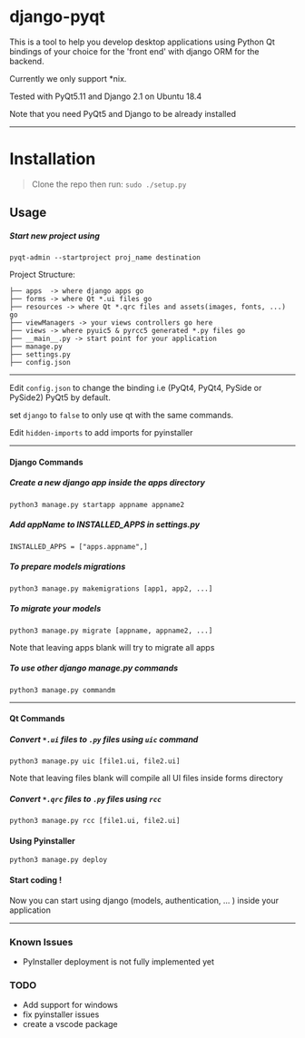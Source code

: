 # django-pyqt
This is a tool to help you develop desktop applications using Python Qt bindings of your choice for the 'front end' with django ORM for the backend.

 Currently we only support *nix.

Tested with PyQt5.11 and Django 2.1 on Ubuntu 18.4

Note that you need PyQt5 and Django to be already installed
***

# Installation
>Clone the repo then run:
`sudo ./setup.py`

## Usage
##### Start new project using

`pyqt-admin --startproject proj_name destination`


Project Structure:

```.
├── apps  -> where django apps go
├── forms -> where Qt *.ui files go
├── resources -> where Qt *.qrc files and assets(images, fonts, ...) go
├── viewManagers -> your views controllers go here
├── views -> where pyuic5 & pyrcc5 generated *.py files go
├── __main__.py -> start point for your application
├── manage.py
├── settings.py
├── config.json
```
***
Edit  `config.json` to change the binding i.e (PyQt4, PyQt4, PySide or PySide2)
PyQt5 by default.

set `django` to `false` to only use qt with the same commands.

Edit `hidden-imports` to add imports for pyinstaller
***

#### Django Commands
##### Create a new django app inside the apps directory

`python3 manage.py startapp appname appname2 `

##### Add appName to INSTALLED_APPS in settings.py

`INSTALLED_APPS = ["apps.appname",]`

##### To prepare models migrations 
`python3 manage.py makemigrations [app1, app2, ...]`

##### To migrate your models
`python3 manage.py migrate [appname, appname2, ...]`

Note that leaving apps blank will try to migrate all apps

##### To use other django manage.py commands
`python3 manage.py commandm`

***
#### Qt Commands

##### Convert `*.ui` files to `.py` files using `uic` command

`python3 manage.py uic [file1.ui, file2.ui]`

Note that leaving files blank will compile all UI files inside forms directory

##### Convert `*.qrc` files to `.py` files using `rcc` 

`python3 manage.py rcc [file1.ui, file2.ui]`

#### Using Pyinstaller
`python3 manage.py deploy`



#### Start coding !
Now you can start using django (models, authentication, ... ) inside your application

***
### Known Issues

<ul>
    <li>PyInstaller deployment is not fully implemented yet</li>
</ul>

### TODO

<ul>
    <li>Add support for windows</li>
    <li>fix pyinstaller issues</li>
    <li>create a vscode package</li>
</ul>
